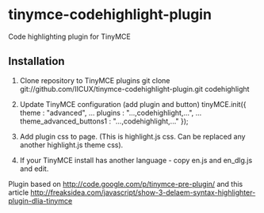tinymce-codehighlight-plugin
============================

Code highlighting plugin for TinyMCE

Installation
----------------------------
1. Clone repository to TinyMCE plugins
	git clone git://github.com/IICUX/tinymce-codehighlight-plugin.git codehighlight

2. Update TinyMCE configuration (add plugin and button)
	tinyMCE.init({
		theme : "advanced",
		...
		plugins : "...,codehighlight,...",
		...
		theme_advanced_buttons1 : "...,codehighlight,..."
	});

3. Add plugin css to page. (This is highlight.js css. Can be replaced any another highlight.js theme css).
4. If your TinyMCE install has another language - copy en.js and en_dlg.js and edit.

Plugin based on http://code.google.com/p/tinymce-pre-plugin/ and this article http://freaksidea.com/javascript/show-3-delaem-syntax-highlighter-plugin-dlia-tinymce